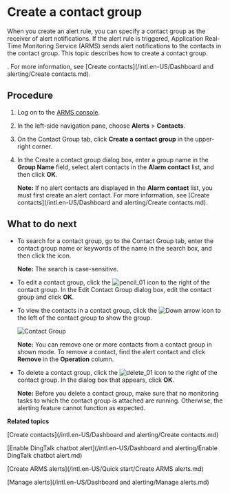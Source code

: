 # Create a contact group

When you create an alert rule, you can specify a contact group as the receiver of alert notifications. If the alert rule is triggered, Application Real-Time Monitoring Service \(ARMS\) sends alert notifications to the contacts in the contact group. This topic describes how to create a contact group.

. For more information, see [Create contacts](/intl.en-US/Dashboard and alerting/Create contacts.md).

## Procedure

1.  Log on to the [ARMS console](https://arms-ap-southeast-1.console.aliyun.com/#/home).

2.  In the left-side navigation pane, choose **Alerts** \> **Contacts**.

3.  On the Contact Group tab, click **Create a contact group** in the upper-right corner.

4.  In the Create a contact group dialog box, enter a group name in the **Group Name** field, select alert contacts in the **Alarm contact** list, and then click **OK**.

    **Note:** If no alert contacts are displayed in the **Alarm contact** list, you must first create an alert contact. For more information, see [Create contacts](/intl.en-US/Dashboard and alerting/Create contacts.md).


## What to do next



-   To search for a contact group, go to the Contact Group tab, enter the contact group name or keywords of the name in the search box, and then click the icon.

    **Note:** The search is case-sensitive.

-   To edit a contact group, click the ![pencil_01](https://static-aliyun-doc.oss-accelerate.aliyuncs.com/assets/img/en-US/6573758061/p181704.png) icon to the right of the contact group. In the Edit Contact Group dialog box, edit the contact group and click **OK**.
-   To view the contacts in a contact group, click the ![Down arrow](https://static-aliyun-doc.oss-accelerate.aliyuncs.com/assets/img/en-US/6573758061/p181703.png) icon to the left of the contact group to show the group.

    ![Contact Group](https://static-aliyun-doc.oss-accelerate.aliyuncs.com/assets/img/en-US/2217758061/p43297.png)

    **Note:** You can remove one or more contacts from a contact group in shown mode. To remove a contact, find the alert contact and click **Remove** in the **Operation** column.

-   To delete a contact group, click the ![delete_01](https://static-aliyun-doc.oss-accelerate.aliyuncs.com/assets/img/en-US/7573758061/p181706.png) icon to the right of the contact group. In the dialog box that appears, click **OK**.

    **Note:** Before you delete a contact group, make sure that no monitoring tasks to which the contact group is attached are running. Otherwise, the alerting feature cannot function as expected.


**Related topics**  


[Create contacts](/intl.en-US/Dashboard and alerting/Create contacts.md)

[Enable DingTalk chatbot alert](/intl.en-US/Dashboard and alerting/Enable DingTalk chatbot alert.md)

[Create ARMS alerts](/intl.en-US/Quick start/Create ARMS alerts.md)

[Manage alerts](/intl.en-US/Dashboard and alerting/Manage alerts.md)

